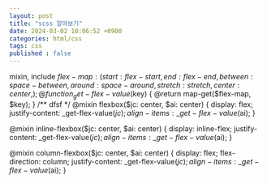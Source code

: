 ```yaml
---
layout: post
title: "scss 알아보기"
date: 2024-03-02 10:06:52 +0900
categories: html/css
tags: css
published : false
---
```


mixin, include
$flex-map: (
  start: flex-start,
  end: flex-end,
  between: space-between,
  around: space-around,
  stretch: stretch,
  center: center,
);
@function _get-flex-value($key) {
@return map-get($flex-map, $key);
}
/** dfsf */
@mixin flexbox($jc: center, $ai: center) {
  display: flex;
  justify-content: _get-flex-value($jc);
align-items: \_get-flex-value($ai);
}

@mixin inline-flexbox($jc: center, $ai: center) {
  display: inline-flex;
  justify-content: _get-flex-value($jc);
align-items: \_get-flex-value($ai);
}

@mixin column-flexbox($jc: center, $ai: center) {
  display: flex;
  flex-direction: column;
  justify-content: _get-flex-value($jc);
align-items: \_get-flex-value($ai);
}
